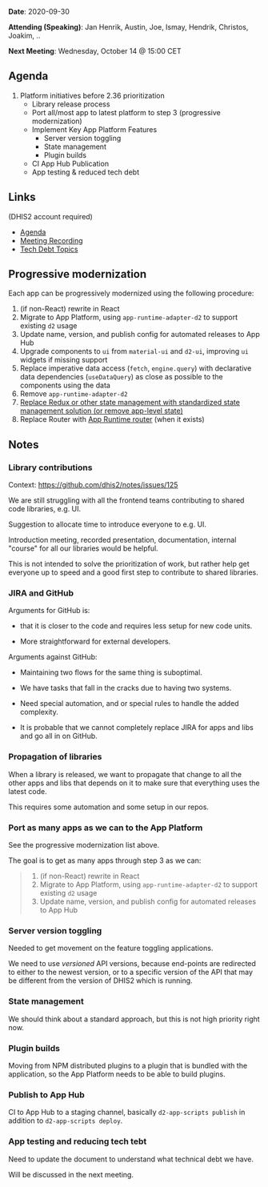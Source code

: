 **Date**: 2020-09-30

**Attending (Speaking)**: Jan Henrik, Austin, Joe, Ismay, Hendrik,
Christos, Joakim, ..

**Next Meeting**: Wednesday, October 14 @ 15:00 CET

## Agenda

1.  Platform initiatives before 2.36 prioritization
    -   Library release process
    -   Port all/most app to latest platform to step 3 (progressive
        modernization)
    -   Implement Key App Platform Features
        -   Server version toggling
        -   State management
        -   Plugin builds
    -   CI App Hub Publication
    -   App testing & reduced tech debt

## Links

(DHIS2 account required)

* [Agenda](https://github.com/dhis2/notes/issues/126)
* [Meeting Recording](https://drive.google.com/file/d/18Y2AGfK0ZTKrcgjD1_RxnkW-Yj734pjA/view)
* [Tech Debt Topics](https://docs.google.com/document/d/1q_LDIZcaoGbKQ-gz1SfOJ3Fy-SeYmCn5e7n3GSCTK5Q)

## Progressive modernization

Each app can be progressively modernized using the following procedure:

1.  (if non-React) rewrite in React
2.  Migrate to App Platform, using `app-runtime-adapter-d2` to support
    existing `d2` usage
3.  Update name, version, and publish config for automated releases to
    App Hub
4.  Upgrade components to `ui` from `material-ui` and `d2-ui`, improving
    `ui` widgets if missing support
5.  Replace imperative data access (`fetch`, `engine.query`)
    with declarative data dependencies (`useDataQuery`) as close
    as possible to the components using the data
6.  Remove `app-runtime-adapter-d2`
7.  [Replace Redux or other state management with standardized state management solution (or remove app-level state)](https://github.com/dhis2/app-runtime/issues/444#issuecomment-622323029)
8.  Replace Router with [App Runtime router](https://github.com/dhis2/app-platform/issues/374) (when it exists)

## Notes

### Library contributions

Context: https://github.com/dhis2/notes/issues/125

We are still struggling with all the frontend teams contributing to
shared code libraries, e.g. UI.

Suggestion to allocate time to introduce everyone to e.g. UI.

Introduction meeting, recorded presentation, documentation, internal
"course" for all our libraries would be helpful.

This is not intended to solve the prioritization of work, but rather
help get everyone up to speed and a good first step to contribute to
shared libraries.

### JIRA and GitHub

Arguments for GitHub is:

-   that it is closer to the code and requires less setup for new code
    units.
    
-   More straightforward for external developers.

Arguments against GitHub:

-   Maintaining two flows for the same thing is suboptimal.

-   We have tasks that fall in the cracks due to having two systems.

-   Need special automation, and or special rules to handle the added
    complexity.

-   It is probable that we cannot completely replace JIRA for apps and
    libs and go all in on GitHub.

### Propagation of libraries

When a library is released, we want to propagate that change to all the
other apps and libs that depends on it to make sure that everything uses
the latest code.

This requires some automation and some setup in our repos.

### Port as many apps as we can to the App Platform

See the progressive modernization list above.

The goal is to get as many apps through step 3 as we can:

> 1.  (if non-React) rewrite in React
> 2.  Migrate to App Platform, using `app-runtime-adapter-d2` to support
>     existing `d2` usage
> 3.  Update name, version, and publish config for automated releases to
>     App Hub

### Server version toggling

Needed to get movement on the feature toggling applications.

We need to use _versioned_ API versions, because end-points
are redirected to either to the newest version, or to a specific
version of the API that may be different from the version of DHIS2 which
is running.

### State management

We should think about a standard approach, but this is not high priority
right now.

### Plugin builds

Moving from NPM distributed plugins to a plugin that is bundled with the
application, so the App Platform needs to be able to build plugins.

### Publish to App Hub

CI to App Hub to a staging channel, basically `d2-app-scripts publish`
in addition to `d2-app-scripts deploy`.

### App testing and reducing tech tebt

Need to update the document to understand what technical debt we have.

Will be discussed in the next meeting.
